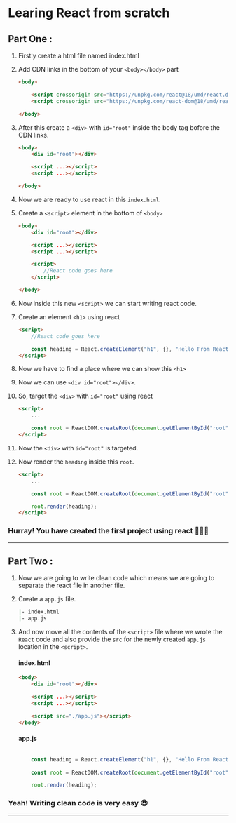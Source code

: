 # Learing React from scratch
## Part One :
1. Firstly create a html file named index.html
2. Add CDN links in the bottom of your `<body></body>` part
    ```html
    <body>

        <script crossorigin src="https://unpkg.com/react@18/umd/react.development.js"></script>
        <script crossorigin src="https://unpkg.com/react-dom@18/umd/react-dom.development.js"></script>

    </body>
    ```
3. After this create a `<div>` with `id="root"` inside the body tag bofore the CDN links.
    ```html
    <body>
        <div id="root"></div>

        <script ...></script>
        <script ...></script>

    </body>
    ```
4. Now we are ready to use react in this `index.html`.
5. Create a `<script>` element in the bottom of `<body>`
    ```html
    <body>
        <div id="root"></div>

        <script ...></script>
        <script ...></script>

        <script>
            //React code goes here
        </script>

    </body>
    ```

6. Now inside this new `<script>` we can start writing react code.
7. Create an element `<h1>` using react
    ```html
    <script>
        //React code goes here

        const heading = React.createElement("h1", {}, "Hello From React");
    </script>
    ```
8. Now we have to find a place where we can show this `<h1>`
9. Now we can use `<div id="root"></div>`.
10. So, target the `<div>` with `id="root"` using react
    ```html
    <script>
        ...

        const root = ReactDOM.createRoot(document.getElementById("root"))
    </script>
    ```
11. Now the `<div>` with `id="root"` is targeted.
12. Now render the `heading` inside this `root`.
    ```html
    <script>
        ...

        const root = ReactDOM.createRoot(document.getElementById("root"));

        root.render(heading);
    </script>
    ```

### Hurray! You have created the first project using react 🎉🎉🎉
---

## Part Two :
1. Now we are going to write clean code which means we are going to separate the react file in another file.
2. Create a `app.js` file.
    ```cmd
    |- index.html
    |- app.js
    ```
3. And now move all the contents of the `<script>` file where we wrote the `React` code and also provide the `src` for the newly created `app.js` location in the `<script>`.

    #### **index.html**
    ```html
    <body>
        <div id="root"></div>

        <script ...></script>
        <script ...></script>

        <script src="./app.js"></script>
    </body>
    ```

    #### **app.js**
    ```javascript
    
        const heading = React.createElement("h1", {}, "Hello From React");
        
        const root = ReactDOM.createRoot(document.getElementById("root"));

        root.render(heading);
    ```

### Yeah! Writing clean code is very easy 😍
---